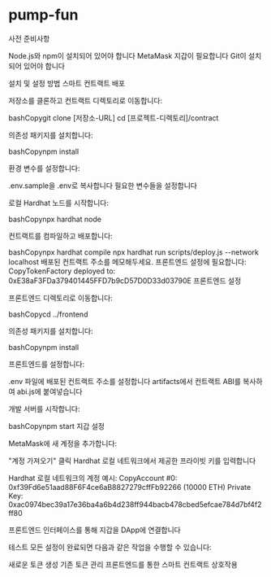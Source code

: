 # pump-fun
사전 준비사항

Node.js와 npm이 설치되어 있어야 합니다
MetaMask 지갑이 필요합니다
Git이 설치되어 있어야 합니다

설치 및 설정 방법
스마트 컨트랙트 배포

저장소를 클론하고 컨트랙트 디렉토리로 이동합니다:

bashCopygit clone [저장소-URL]
cd [프로젝트-디렉토리]/contract

의존성 패키지를 설치합니다:

bashCopynpm install

환경 변수를 설정합니다:

.env.sample을 .env로 복사합니다
필요한 변수들을 설정합니다


로컬 Hardhat 노드를 시작합니다:

bashCopynpx hardhat node

컨트랙트를 컴파일하고 배포합니다:

bashCopynpx hardhat compile
npx hardhat run scripts/deploy.js --network localhost
배포된 컨트랙트 주소를 메모해두세요. 프론트엔드 설정에 필요합니다:
CopyTokenFactory deployed to: 0xE38aF3FDa379401445FFD7b9cD57D0D33d03790E
프론트엔드 설정

프론트엔드 디렉토리로 이동합니다:

bashCopycd ../frontend

의존성 패키지를 설치합니다:

bashCopynpm install

프론트엔드를 설정합니다:

.env 파일에 배포된 컨트랙트 주소를 설정합니다
artifacts에서 컨트랙트 ABI를 복사하여 abi.js에 붙여넣습니다


개발 서버를 시작합니다:

bashCopynpm start
지갑 설정

MetaMask에 새 계정을 추가합니다:

"계정 가져오기" 클릭
Hardhat 로컬 네트워크에서 제공한 프라이빗 키를 입력합니다



Hardhat 로컬 네트워크의 계정 예시:
CopyAccount #0: 0xf39Fd6e51aad88F6F4ce6aB8827279cffFb92266 (10000 ETH)
Private Key: 0xac0974bec39a17e36ba4a6b4d238ff944bacb478cbed5efcae784d7bf4f2ff80

프론트엔드 인터페이스를 통해 지갑을 DApp에 연결합니다

테스트
모든 설정이 완료되면 다음과 같은 작업을 수행할 수 있습니다:

새로운 토큰 생성
기존 토큰 관리
프론트엔드를 통한 스마트 컨트랙트 상호작용
